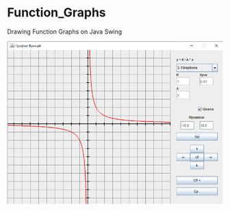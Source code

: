 # Function_Graphs
Drawing Function Graphs on Java Swing

![Иллюстрация к проекту](https://github.com/swefd/Function_Graphs/raw/master/src/img/Func.png)
